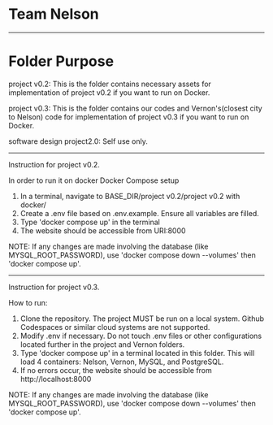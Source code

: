 # Team Nelson
-----------------------------------------
# Folder Purpose
project v0.2: This is the folder contains necessary assets for implementation of project v0.2 if you want to run on Docker.

project v0.3: This is the folder contains our codes and Vernon's(closest city to Nelson) code for implementation of project v0.3 if you want to run on Docker.

software design project2.0: Self use only.

-----------------------------------------
Instruction for project v0.2.

In order to run it on docker
Docker Compose setup
1. In a terminal, navigate to BASE_DIR/project v0.2/project v0.2 with docker/
2. Create a .env file based on .env.example. Ensure all variables are filled.
3. Type 'docker compose up' in the terminal
4. The website should be accessible from URI:8000

NOTE: If any changes are made involving the database (like MYSQL_ROOT_PASSWORD), use 'docker compose down --volumes' then 'docker compose up'.

----------------------------------------

Instruction for project v0.3.

How to run:

1. Clone the repository. The project MUST be run on a local system. Github Codespaces or similar cloud systems are not supported.
2. Modify .env if necessary. Do not touch .env files or other configurations located further in the project and Vernon folders.
3. Type 'docker compose up' in a terminal located in this folder. This will load 4 containers: Nelson, Vernon, MySQL, and PostgreSQL.
4. If no errors occur, the website should be accessible from http://localhost:8000
   
NOTE: If any changes are made involving the database (like MYSQL_ROOT_PASSWORD), use 'docker compose down --volumes' then 'docker compose up'.
